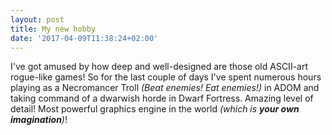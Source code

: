 ```yaml
---
layout: post
title: My new hobby
date: '2017-04-09T11:38:24+02:00'
---
```


I've got amused by how deep and well-designed are those old ASCII-art rogue-like games!
So for the last couple of days I've spent numerous hours playing as a Necromancer Troll
*(Beat enemies! Eat enemies!)* in ADOM and taking command of a dwarwish horde in Dwarf Fortress.
Amazing level of detail! Most powerful graphics engine in the world *(which is **your own imagination**)*!

<img data-src="{{ '/images/roguelikes/DwarfFortress_optimized.png' | prepend: site.baseurl }}" alt="">

<img data-src="{{ '/images/roguelikes/ADOM_optimized.png' | prepend: site.baseurl }}" alt="">
